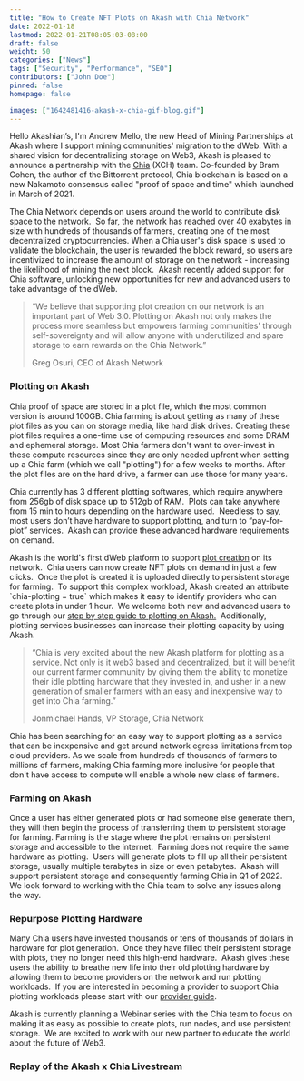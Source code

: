 ```yaml
---
title: "How to Create NFT Plots on Akash with Chia Network"
date: 2022-01-18
lastmod: 2022-01-21T08:05:03-08:00
draft: false
weight: 50
categories: ["News"]
tags: ["Security", "Performance", "SEO"]
contributors: ["John Doe"]
pinned: false
homepage: false

images: ["1642481416-akash-x-chia-gif-blog.gif"]
---
```

Hello Akashian’s, I'm Andrew Mello, the new Head of Mining Partnerships at Akash where I support mining communities' migration to the dWeb. With a shared vision for decentralizing storage on Web3, Akash is pleased to announce a partnership with the [Chia](https://chia.net) (XCH) team. Co-founded by Bram Cohen, the author of the Bittorrent protocol, Chia blockchain is based on a new Nakamoto consensus called "proof of space and time" which launched in March of 2021.  

The Chia Network depends on users around the world to contribute disk space to the network.  So far, the network has reached over 40 exabytes in size with hundreds of thousands of farmers, creating one of the most decentralized cryptocurrencies. When a Chia user's disk space is used to validate the blockchain, the user is rewarded the block reward, so users are incentivized to increase the amount of storage on the network - increasing the likelihood of mining the next block.  Akash recently added support for Chia software, unlocking new opportunities for new and advanced users to take advantage of the dWeb.   

> “We believe that supporting plot creation on our network is an important part of Web 3.0. Plotting on Akash not only makes the process more seamless but empowers farming communities' through self-sovereignty and will allow anyone with underutilized and spare storage to earn rewards on the Chia Network.” 
> 
> Greg Osuri, CEO of Akash Network

### **Plotting on Akash**

Chia proof of space are stored in a plot file, which the most common version is around 100GB. Chia farming is about getting as many of these plot files as you can on storage media, like hard disk drives. Creating these plot files requires a one-time use of computing resources and some DRAM and ephemeral storage. Most Chia farmers don't want to over-invest in these compute resources since they are only needed upfront when setting up a Chia farm (which we call "plotting") for a few weeks to months. After the plot files are on the hard drive, a farmer can use those for many years.

Chia currently has 3 different plotting softwares, which require anywhere from 256gb of disk space up to 512gb of RAM.  Plots can take anywhere from 15 min to hours depending on the hardware used.  Needless to say, most users don’t have hardware to support plotting, and turn to “pay-for-plot” services.  Akash can provide these advanced hardware requirements on demand. 

Akash is the world's first dWeb platform to support [plot creation](https://www.chia.net/2021/02/22/plotting-basics.html) on its network.  Chia users can now create NFT plots on demand in just a few clicks.  Once the plot is created it is uploaded directly to persistent storage for farming.  To support this complex workload, Akash created an attribute \`chia-plotting = true\` which makes it easy to identify providers who can create plots in under 1 hour.  We welcome both new and advanced users to go through our [step by step guide to plotting on Akash.](https://docs.akash.network/deploy/chia-on-akash)  Additionally, plotting services businesses can increase their plotting capacity by using Akash.

> “Chia is very excited about the new Akash platform for plotting as a service. Not only is it web3 based and decentralized, but it will benefit our current farmer community by giving them the ability to monetize their idle plotting hardware that they invested in, and usher in a new generation of smaller farmers with an easy and inexpensive way to get into Chia farming.”
> 
> Jonmichael Hands, VP Storage, Chia Network

Chia has been searching for an easy way to support plotting as a service that can be inexpensive and get around network egress limitations from top cloud providers. As we scale from hundreds of thousands of farmers to millions of farmers, making Chia farming more inclusive for people that don't have access to compute will enable a whole new class of farmers. 

### **Farming on Akash**

Once a user has either generated plots or had someone else generate them, they will then begin the process of transferring them to persistent storage for farming. Farming is the stage where the plot remains on persistent storage and accessible to the internet.  Farming does not require the same hardware as plotting.  Users will generate plots to fill up all their persistent storage, usually multiple terabytes in size or even petabytes.  Akash will support persistent storage and consequently farming Chia in Q1 of 2022.  We look forward to working with the Chia team to solve any issues along the way.

### **Repurpose Plotting Hardware**

Many Chia users have invested thousands or tens of thousands of dollars in hardware for plot generation.  Once they have filled their persistent storage with plots, they no longer need this high-end hardware.  Akash gives these users the ability to breathe new life into their old plotting hardware by allowing them to become providers on the network and run plotting workloads.  If you are interested in becoming a provider to support Chia plotting workloads please start with our [provider guide](https://docs.akash.network/operations). 

Akash is currently planning a Webinar series with the Chia team to focus on making it as easy as possible to create plots, run nodes, and use persistent storage.  We are excited to work with our new partner to educate the world about the future of Web3. 

### **Replay of the Akash x Chia Livestream**